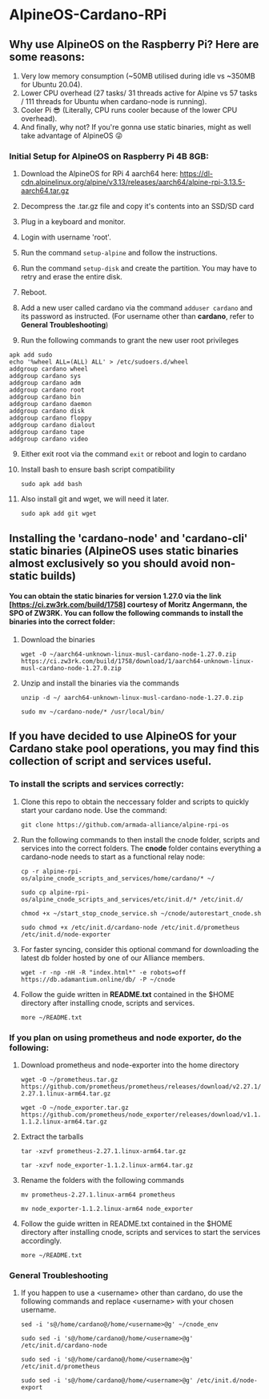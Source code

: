 # AlpineOS-Cardano-RPi

## Why use AlpineOS on the Raspberry Pi? Here are some reasons:
1) Very low memory consumption (~50MB utilised during idle vs ~350MB for Ubuntu 20.04).
2) Lower CPU overhead (27 tasks/ 31 threads active for Alpine vs 57 tasks / 111 threads for Ubuntu when cardano-node is running).
3) Cooler Pi 😎 (Literally, CPU runs cooler because of the lower CPU overhead).
4) And finally, why not? If you're gonna use static binaries, might as well take advantage of AlpineOS 😜

### Initial Setup for AlpineOS on Raspberry Pi 4B 8GB:
1) Download the AlpineOS for RPi 4 aarch64 here: https://dl-cdn.alpinelinux.org/alpine/v3.13/releases/aarch64/alpine-rpi-3.13.5-aarch64.tar.gz

2) Decompress the .tar.gz file and copy it's contents into an SSD/SD card

3) Plug in a keyboard and monitor.

4) Login with username 'root'.

5) Run the command `setup-alpine` and follow the instructions.

6) Run the command `setup-disk` and create the partition. You may have to retry and erase the entire disk.

7) Reboot.

7) Add a new user called cardano via the command `adduser cardano` and its password as instructed. (For username other than **cardano**, refer to **General Troubleshooting**)

8) Run the following commands to grant the new user root privileges
```
apk add sudo
echo '%wheel ALL=(ALL) ALL' > /etc/sudoers.d/wheel
addgroup cardano wheel
addgroup cardano sys
addgroup cardano adm
addgroup cardano root
addgroup cardano bin
addgroup cardano daemon
addgroup cardano disk
addgroup cardano floppy
addgroup cardano dialout
addgroup cardano tape
addgroup cardano video
```

9) Either exit root via the command `exit` or reboot and login to cardano

10) Install bash to ensure bash script compatibility

    ```
    sudo apk add bash
    ```
    
11) Also install git and wget, we will need it later.

    ```
    sudo apk add git wget
    ```

## Installing the 'cardano-node' and 'cardano-cli' static binaries (AlpineOS uses static binaries almost exclusively so you should avoid non-static builds)

#### You can obtain the static binaries for version 1.27.0 via the link [https://ci.zw3rk.com/build/1758] courtesy of Moritz Angermann, the SPO of ZW3RK. You can follow the following commands to install the binaries into the correct folder:
1)  Download the binaries

    ```
    wget -O ~/aarch64-unknown-linux-musl-cardano-node-1.27.0.zip https://ci.zw3rk.com/build/1758/download/1/aarch64-unknown-linux-musl-cardano-node-1.27.0.zip
    ```
    
2)  Unzip and install the binaries via the commands

    ```
    unzip -d ~/ aarch64-unknown-linux-musl-cardano-node-1.27.0.zip
    
    sudo mv ~/cardano-node/* /usr/local/bin/
    ```
    

## If you have decided to use AlpineOS for your Cardano stake pool operations, you may find this collection of script and services useful.
### To install the scripts and services correctly:
1)  Clone this repo to obtain the neccessary folder and scripts to quickly start your cardano node. Use the command:
    
    ```
    git clone https://github.com/armada-alliance/alpine-rpi-os
    ```
            
2)  Run the following commands to then install the cnode folder, scripts and services into the correct folders. The **cnode** folder contains everything a cardano-node needs to start as a functional relay node:

    ```        
    cp -r alpine-rpi-os/alpine_cnode_scripts_and_services/home/cardano/* ~/
    ```
    ```
    sudo cp alpine-rpi-os/alpine_cnode_scripts_and_services/etc/init.d/* /etc/init.d/
    ```
    ```
    chmod +x ~/start_stop_cnode_service.sh ~/cnode/autorestart_cnode.sh
    ```
    ```
    sudo chmod +x /etc/init.d/cardano-node /etc/init.d/prometheus /etc/init.d/node-exporter
    ```
3)  For faster syncing, consider this optional command for downloading the latest db folder hosted by one of our Alliance members.
    
    ```
    wget -r -np -nH -R "index.html*" -e robots=off https://db.adamantium.online/db/ -P ~/cnode
    ```
    
4)  Follow the guide written in **README.txt** contained in the $HOME directory after installing cnode, scripts and services.
    
    ```
    more ~/README.txt
    ```

### If you plan on using prometheus and node exporter, do the following:
1)  Download prometheus and node-exporter into the home directory
    
    ```
    wget -O ~/prometheus.tar.gz https://github.com/prometheus/prometheus/releases/download/v2.27.1/prometheus-2.27.1.linux-arm64.tar.gz
    ``` 
    ```
    wget -O ~/node_exporter.tar.gz https://github.com/prometheus/node_exporter/releases/download/v1.1.2/node_exporter-1.1.2.linux-arm64.tar.gz
    ```
2)  Extract the tarballs
    ```
    tar -xzvf prometheus-2.27.1.linux-arm64.tar.gz
    ``` 
    ```
    tar -xzvf node_exporter-1.1.2.linux-arm64.tar.gz
    ```

3)  Rename the folders with the following commands

    ```
    mv prometheus-2.27.1.linux-arm64 prometheus
    ```
    ```
    mv node_exporter-1.1.2.linux-arm64 node_exporter
    ```

4)  Follow the guide written in README.txt contained in the $HOME directory after installing cnode, scripts and services to start the services accordingly.
    
    ```
    more ~/README.txt
    ```

### General Troubleshooting

1)  If you happen to use a \<username\> other than cardano, do use the following commands and replace \<username\> with your chosen username.

    ```
    sed -i 's@/home/cardano@/home/<username>@g' ~/cnode_env
    ```
    ```
    sudo sed -i 's@/home/cardano@/home/<username>@g' /etc/init.d/cardano-node
    ```
    ```
    sudo sed -i 's@/home/cardano@/home/<username>@g' /etc/init.d/prometheus
    ```
    ```
    sudo sed -i 's@/home/cardano@/home/<username>@g' /etc/init.d/node-export
    ```

